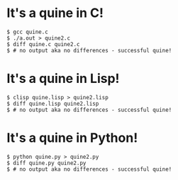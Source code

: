 # It's a quine in C!

```
$ gcc quine.c
$ ./a.out > quine2.c
$ diff quine.c quine2.c
$ # no output aka no differences - successful quine!
```

# It's a quine in Lisp!

```
$ clisp quine.lisp > quine2.lisp
$ diff quine.lisp quine2.lisp
$ # no output aka no differences - successful quine!
```

# It's a quine in Python!
```
$ python quine.py > quine2.py
$ diff quine.py quine2.py
$ # no output aka no differences - successful quine!
```
